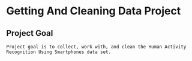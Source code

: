 # Getting And Cleaning Data Project

## Project Goal
  
    Project goal is to collect, work with, and clean the Human Activity Recognition Using Smartphones data set.

## 
